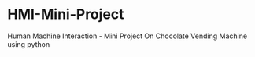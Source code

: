 # HMI-Mini-Project
Human Machine Interaction - Mini Project On Chocolate Vending Machine using python

